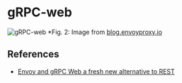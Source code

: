# gRPC-web

![gRPC-web](https://miro.medium.com/max/2000/1*mAkZWyRD9gKyBEOaqEFm-A.png)
*Fig. 2: Image from [blog.envoyproxy.io](https://blog.envoyproxy.io/envoy-and-grpc-web-a-fresh-new-alternative-to-rest-6504ce7eb880)

## References
* [Envoy and gRPC Web a fresh new alternative to REST](https://blog.envoyproxy.io/envoy-and-grpc-web-a-fresh-new-alternative-to-rest-6504ce7eb880)
